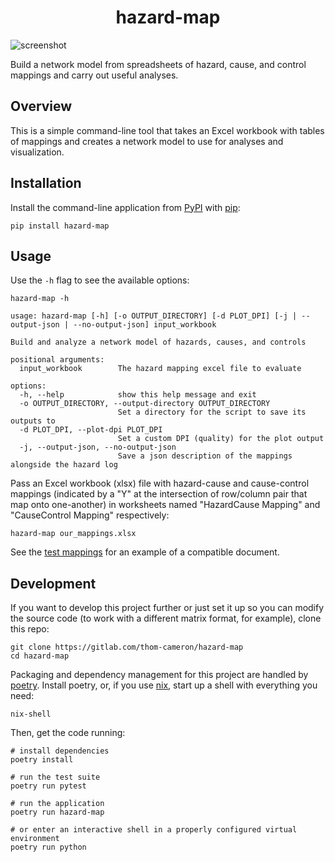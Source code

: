 <div align="center">
    <h1>
        hazard-map
    </h1>
</div>

![screenshot](https://gitlab.com/thom-cameron/hazard-map/-/raw/main/repo_assets/example_map.png)

Build a network model from spreadsheets of hazard, cause, and control mappings and carry out useful analyses. 

Overview
--------

This is a simple command-line tool that takes an Excel workbook with tables of mappings and creates a network model to use for analyses and visualization. 

Installation
------------

Install the command-line application from [PyPI](https://pypi.org) with [pip](https://pip.pypa.io/en/stable/installation/):

``` fish
pip install hazard-map
```

Usage
-----

Use the `-h` flag to see the available options:

``` fish
hazard-map -h
```

```
usage: hazard-map [-h] [-o OUTPUT_DIRECTORY] [-d PLOT_DPI] [-j | --output-json | --no-output-json] input_workbook

Build and analyze a network model of hazards, causes, and controls

positional arguments:
  input_workbook        The hazard mapping excel file to evaluate

options:
  -h, --help            show this help message and exit
  -o OUTPUT_DIRECTORY, --output-directory OUTPUT_DIRECTORY
                        Set a directory for the script to save its outputs to
  -d PLOT_DPI, --plot-dpi PLOT_DPI
                        Set a custom DPI (quality) for the plot output
  -j, --output-json, --no-output-json
                        Save a json description of the mappings alongside the hazard log
```

Pass an Excel workbook (xlsx) file with hazard-cause and cause-control mappings (indicated by a "Y" at the intersection of row/column pair that map onto one-another) in worksheets named "HazardCause Mapping" and "CauseControl Mapping" respectively:

``` fish
hazard-map our_mappings.xlsx
```

See the [test mappings](https://gitlab.com/thom-cameron/hazard-map/-/blob/main/tests/test_mappings.xlsx) for an example of a compatible document.

Development
-----------

If you want to develop this project further or just set it up so you can modify the source code (to work with a different matrix format, for example), clone this repo:

``` fish
git clone https://gitlab.com/thom-cameron/hazard-map
cd hazard-map
```

Packaging and dependency management for this project are handled by [poetry](https://python-poetry.org/). Install poetry, or, if you use [nix](https://nixos.org/), start up a shell with everything you need:

``` fish
nix-shell
```

Then, get the code running:

``` fish
# install dependencies
poetry install

# run the test suite
poetry run pytest

# run the application
poetry run hazard-map

# or enter an interactive shell in a properly configured virtual environment
poetry run python
```
